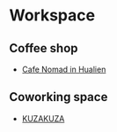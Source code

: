 # Workspace

## Coffee shop

- [Cafe Nomad in Hualien](https://cafenomad.tw/en/hualien/list)

## Coworking space

- [KUZAKUZA](https://www.kuzakuza.com/)

